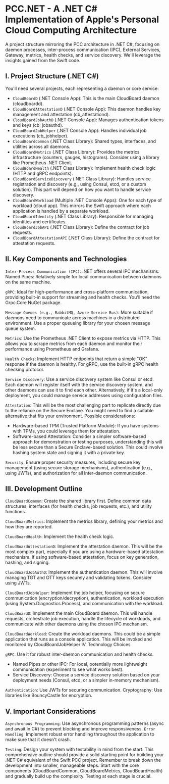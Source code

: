 # PCC.NET - A .NET C# Implementation of Apple's Personal Cloud Computing Architecture

A project structure mirroring the PCC architecture in .NET C#, focusing on daemon processes, inter-process communication (IPC), External Services, Gateway, metrics, health checks, and service discovery. We'll leverage the insights gained from the Swift code.

## I. Project Structure (.NET C#)

You'll need several projects, each representing a daemon or core service:

- `CloudBoardD` (.NET Console App): This is the main CloudBoard daemon (cloudboardd).
- `CloudBoardAttestationD` (.NET Console App): This daemon handles key management and attestation (cb_attestationd).
- `CloudBoardJobAuthD` (.NET Console App): Manages authentication tokens and keys (cb_jobauthd).
- `CloudBoardJobHelper` (.NET Console App): Handles individual job executions (cb_jobhelper).
- `CloudBoardCommon` (.NET Class Library): Shared types, interfaces, and utilities across all daemons.
- `CloudBoardMetrics` (.NET Class Library): Provides the metrics infrastructure (counters, gauges, histograms). Consider using a library like Prometheus .NET Client.
- `CloudBoardHealth` (.NET Class Library): Implement health check logic (HTTP and gRPC endpoints).
- `CloudBoardServiceDiscovery` (.NET Class Library): Handles service registration and discovery (e.g., using Consul, etcd, or a custom solution). This part will depend on how you want to handle service discovery.
- `CloudBoardWorkload` (Multiple .NET Console Apps): One for each type of workload (cloud app). This mirrors the Swift approach where each application is handled by a separate workload.
- `CloudBoardIdentity` (.NET Class Library): Responsible for managing identities and certificates.
- `CloudBoardJobAPI` (.NET Class Library): Define the contract for job requests.
- `CloudBoardAttestationAPI` (.NET Class Library): Define the contract for attestation requests.

## II. Key Components and Technologies

`Inter-Process Communication (IPC)`: .NET offers several IPC mechanisms:
Named Pipes: Relatively simple for local communication between daemons on the same machine.

`gRPC`: Ideal for high-performance and cross-platform communication, providing built-in support for streaming and health checks. You'll need the Grpc.Core NuGet package.

`Message Queues (e.g., RabbitMQ, Azure Service Bus)`: More suitable if daemons need to communicate across machines in a distributed environment. Use a proper queueing library for your chosen message queue system.

`Metrics`: Use the Prometheus .NET Client to expose metrics via HTTP. This allows you to scrape metrics from each daemon and monitor their performance using Prometheus and Grafana.

`Health Checks`: Implement HTTP endpoints that return a simple "OK" response if the daemon is healthy. For gRPC, use the built-in gRPC health checking protocol.

`Service Discovery`: Use a service discovery system like Consul or etcd. Each daemon will register itself with the service discovery system, and other daemons can use it to find each other. Alternatively, if it's a local-only deployment, you could manage service addresses using configuration files.

`Attestation`: This will be the most challenging part to replicate directly due to the reliance on the Secure Enclave. You might need to find a suitable alternative that fits your environment. Possible considerations:
- Hardware-based TPM (Trusted Platform Module): If you have systems with TPMs, you could leverage them for attestation.
- Software-based Attestation: Consider a simpler software-based approach for demonstration or testing purposes, understanding this will be less secure than a Secure Enclave-based solution. This could involve hashing system state and signing it with a private key.

`Security`: Ensure proper security measures, including secure key management (using secure storage mechanisms), authentication (e.g., using JWTs), and authorization for all inter-daemon communication.

## III. Development Outline

`CloudBoardCommon`: Create the shared library first. Define common data structures, interfaces (for health checks, job requests, etc.), and utility functions.

`CloudBoardMetrics`: Implement the metrics library, defining your metrics and how they are reported.

`CloudBoardHealth`: Implement the health check logic.

`CloudBoardAttestationD`: Implement the attestation daemon. This will be the most complex part, especially if you are using a hardware-based attestation mechanism. If using software-based attestation, focus on key generation, hashing, and signing.

`CloudBoardJobAuthD`: Implement the authentication daemon. This will involve managing TGT and OTT keys securely and validating tokens. Consider using JWTs.

`CloudBoardJobHelper`: Implement the job helper, focusing on secure communication (encryption/decryption), authentication, workload execution (using System.Diagnostics.Process), and communication with the workload.

`CloudBoardD`: Implement the main CloudBoard daemon. This will handle requests, orchestrate job execution, handle the lifecycle of workloads, and communicate with other daemons using the chosen IPC mechanism.

`CloudBoardWorkload`: Create the workload daemons. This could be a simple application that runs as a console application. This will be invoked and monitored by CloudBoardJobHelper
IV. Technology Choices

`gRPC`: Use it for robust inter-daemon communication and health checks.

- Named Pipes or other IPC: For local, potentially more lightweight communication (experiment to see what works best).
- Service Discovery: Choose a service discovery solution based on your deployment needs (Consul, etcd, or a simpler in-memory mechanism).

`Authentication`: Use JWTs for securing communication.
Cryptography: Use libraries like BouncyCastle for encryption.

## V. Important Considerations

`Asynchronous Programming`: Use asynchronous programming patterns (async and await in C#) to prevent blocking and improve responsiveness.
`Error Handling`: Implement robust error handling throughout the application to make sure that it doesn't crash.

`Testing`: Design your system with testability in mind from the start.
This comprehensive outline should provide a solid starting point for building your .NET C# equivalent of the Swift PCC project. Remember to break down the development into smaller, manageable steps. Start with the core components (CloudBoardCommon, CloudBoardMetrics, CloudBoardHealth) and gradually build up the complexity. Testing at each stage is crucial.
